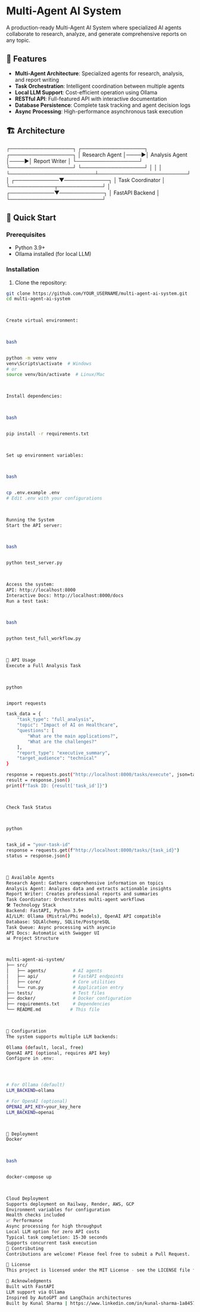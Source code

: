 # Multi-Agent AI System

A production-ready Multi-Agent AI System where specialized AI agents collaborate to research, analyze, and generate comprehensive reports on any topic.

## 🌟 Features

- **Multi-Agent Architecture**: Specialized agents for research, analysis, and report writing
- **Task Orchestration**: Intelligent coordination between multiple agents
- **Local LLM Support**: Cost-efficient operation using Ollama
- **RESTful API**: Full-featured API with interactive documentation
- **Database Persistence**: Complete task tracking and agent decision logs
- **Async Processing**: High-performance asynchronous task execution

## 🏗️ Architecture



                
┌─────────────────┐ ┌─────────────────┐ ┌─────────────────┐
│ Research Agent │────▶│ Analysis Agent │────▶│ Report Writer │
└─────────────────┘ └─────────────────┘ └─────────────────┘
│ │ │
└───────────────────────┴────────────────────────┘
│
┌────────────▼────────────┐
│ Task Coordinator │
└────────────┬────────────┘
│
┌────────────▼────────────┐
│ FastAPI Backend │
└─────────────────────────┘




## 🚀 Quick Start

### Prerequisites

- Python 3.9+
- Ollama installed (for local LLM)

### Installation

1. Clone the repository:
```bash
git clone https://github.com/YOUR_USERNAME/multi-agent-ai-system.git
cd multi-agent-ai-system


          
Create virtual environment:

          

bash


python -m venv venv
venv\Scripts\activate  # Windows
# or
source venv/bin/activate  # Linux/Mac


                
Install dependencies:

          

bash


pip install -r requirements.txt


                
Set up environment variables:

          

bash


cp .env.example .env
# Edit .env with your configurations


                
Running the System
Start the API server:

          

bash


python test_server.py


                
Access the system:
API: http://localhost:8000
Interactive Docs: http://localhost:8000/docs
Run a test task:

          

bash


python test_full_workflow.py


                
📖 API Usage
Execute a Full Analysis Task

          

python


import requests

task_data = {
    "task_type": "full_analysis",
    "topic": "Impact of AI on Healthcare",
    "questions": [
        "What are the main applications?",
        "What are the challenges?"
    ],
    "report_type": "executive_summary",
    "target_audience": "technical"
}

response = requests.post("http://localhost:8000/tasks/execute", json=task_data)
result = response.json()
print(f"Task ID: {result['task_id']}")


                
Check Task Status

          

python


task_id = "your-task-id"
response = requests.get(f"http://localhost:8000/tasks/{task_id}")
status = response.json()


                
🤖 Available Agents
Research Agent: Gathers comprehensive information on topics
Analysis Agent: Analyzes data and extracts actionable insights
Report Writer: Creates professional reports and summaries
Task Coordinator: Orchestrates multi-agent workflows
🛠️ Technology Stack
Backend: FastAPI, Python 3.9+
AI/LLM: Ollama (Mistral/Phi models), OpenAI API compatible
Database: SQLAlchemy, SQLite/PostgreSQL
Task Queue: Async processing with asyncio
API Docs: Automatic with Swagger UI
📊 Project Structure



multi-agent-ai-system/
├── src/
│   ├── agents/          # AI agents
│   ├── api/             # FastAPI endpoints
│   ├── core/            # Core utilities
│   └── run.py           # Application entry
├── tests/               # Test files
├── docker/              # Docker configuration
├── requirements.txt     # Dependencies
└── README.md           # This file


          
🔧 Configuration
The system supports multiple LLM backends:

Ollama (default, local, free)
OpenAI API (optional, requires API key)
Configure in .env:




# For Ollama (default)
LLM_BACKEND=ollama

# For OpenAI (optional)
OPENAI_API_KEY=your_key_here
LLM_BACKEND=openai


          
🚢 Deployment
Docker

          

bash


docker-compose up


                
Cloud Deployment
Supports deployment on Railway, Render, AWS, GCP
Environment variables for configuration
Health checks included
📈 Performance
Async processing for high throughput
Local LLM option for zero API costs
Typical task completion: 15-30 seconds
Supports concurrent task execution
🤝 Contributing
Contributions are welcome! Please feel free to submit a Pull Request.

📝 License
This project is licensed under the MIT License - see the LICENSE file for details.

🙏 Acknowledgments
Built with FastAPI
LLM support via Ollama
Inspired by AutoGPT and LangChain architectures
Built by Kunal Sharma | https://www.linkedin.com/in/kunal-sharma-1a8457257/ | https://github.com/MrKunalSharma